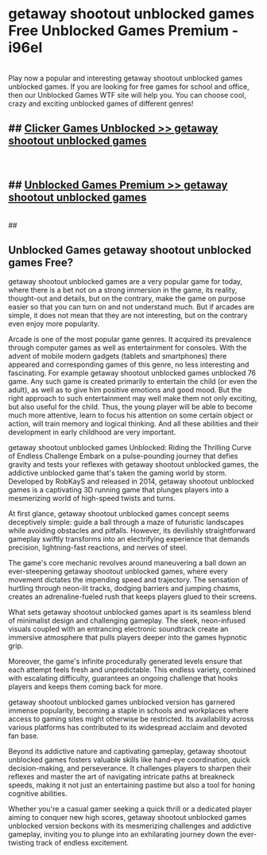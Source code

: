 # getaway shootout unblocked games  Free Unblocked Games Premium - i96el <br>
<br>
Play now a popular and interesting getaway shootout unblocked games unblocked games. If you are looking for free games for school and office, then our Unblocked Games WTF site will help you. You can choose cool, crazy and exciting unblocked games of different genres!


## ##  [Clicker Games Unblocked >> getaway shootout unblocked games](http://freeplayer.one?title=getaway_shootout_unblocked_games&ref=UGames)
  <br>

##  ## [Unblocked Games Premium >> getaway shootout unblocked games](http://freeplayer.one?title=getaway_shootout_unblocked_games&ref=UGames)
  <br>
  ##



## Unblocked Games getaway shootout unblocked games Free?

getaway shootout unblocked games are a very popular game for today, where there is a bet not on a strong immersion in the game, its reality, thought-out and details, but on the contrary, make the game on purpose easier so that you can turn on and not understand much. But if arcades are simple, it does not mean that they are not interesting, but on the contrary even enjoy more popularity.

Arcade is one of the most popular game genres. It acquired its prevalence through computer games as well as entertainment for consoles. With the advent of mobile modern gadgets (tablets and smartphones) there appeared and corresponding games of this genre, no less interesting and fascinating. For example getaway shootout unblocked games unblocked 76 game. Any such game is created primarily to entertain the child (or even the adult), as well as to give him positive emotions and good mood. But the right approach to such entertainment may well make them not only exciting, but also useful for the child. Thus, the young player will be able to become much more attentive, learn to focus his attention on some certain object or action, will train memory and logical thinking. And all these abilities and their development in early childhood are very important.

getaway shootout unblocked games Unblocked: Riding the Thrilling Curve of Endless Challenge
Embark on a pulse-pounding journey that defies gravity and tests your reflexes with getaway shootout unblocked games, the addictive unblocked game that's taken the gaming world by storm. Developed by RobKayS and released in 2014, getaway shootout unblocked games is a captivating 3D running game that plunges players into a mesmerizing world of high-speed twists and turns.

At first glance, getaway shootout unblocked games concept seems deceptively simple: guide a ball through a maze of futuristic landscapes while avoiding obstacles and pitfalls. However, its devilishly straightforward gameplay swiftly transforms into an electrifying experience that demands precision, lightning-fast reactions, and nerves of steel.

The game's core mechanic revolves around maneuvering a ball down an ever-steepening getaway shootout unblocked games, where every movement dictates the impending speed and trajectory. The sensation of hurtling through neon-lit tracks, dodging barriers and jumping chasms, creates an adrenaline-fueled rush that keeps players glued to their screens.

What sets getaway shootout unblocked games apart is its seamless blend of minimalist design and challenging gameplay. The sleek, neon-infused visuals coupled with an entrancing electronic soundtrack create an immersive atmosphere that pulls players deeper into the games hypnotic grip.

Moreover, the game's infinite procedurally generated levels ensure that each attempt feels fresh and unpredictable. This endless variety, combined with escalating difficulty, guarantees an ongoing challenge that hooks players and keeps them coming back for more.

getaway shootout unblocked games unblocked version has garnered immense popularity, becoming a staple in schools and workplaces where access to gaming sites might otherwise be restricted. Its availability across various platforms has contributed to its widespread acclaim and devoted fan base.

Beyond its addictive nature and captivating gameplay, getaway shootout unblocked games fosters valuable skills like hand-eye coordination, quick decision-making, and perseverance. It challenges players to sharpen their reflexes and master the art of navigating intricate paths at breakneck speeds, making it not just an entertaining pastime but also a tool for honing cognitive abilities.

Whether you're a casual gamer seeking a quick thrill or a dedicated player aiming to conquer new high scores, getaway shootout unblocked games unblocked version beckons with its mesmerizing challenges and addictive gameplay, inviting you to plunge into an exhilarating journey down the ever-twisting track of endless excitement.